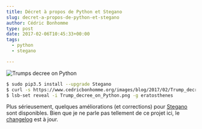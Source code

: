 ```yaml
---
title: Décret à propos de Python et Stegano
slug: decret-a-propos-de-python-et-stegano
author: Cédric Bonhomme
type: post
date: 2017-02-06T10:45:33+00:00
tags:
  - python
  - stegano

---
```

![Trumps decree on Python](/images/blog/2017/02/Trump_decree_on_Python.png)

```bash
$ sudo pip3.5 install --upgrade Stegano
$ curl -s https://www.cedricbonhomme.org/images/blog/2017/02/Trump_decree_on_Python.png -o Trump_decree_on_Python.png
$ lsb-set reveal -i Trump_decree_on_Python.png -g eratosthenes
```

Plus sérieusement, quelques améliorations (et corrections) pour
[Stegano](https://git.sr.ht/~cedric/stegano) sont disponibles.
Bien que je ne parle pas tellement de ce projet ici, le
[changelog](https://git.sr.ht/~cedric/stegano/tree/master/item/CHANGELOG.md)
est à jour.
